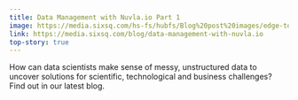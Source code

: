```yaml
---
title: Data Management with Nuvla.io Part 1
image: https://media.sixsq.com/hs-fs/hubfs/Blog%20post%20images/edge-to-cloud-big-data.png?width=948&name=edge-to-cloud-big-data.png
link: https://media.sixsq.com/blog/data-management-with-nuvla.io
top-story: true
---
```


How can data scientists make sense of messy, unstructured data to uncover solutions for scientific, technological and business challenges? Find out in our latest blog.

